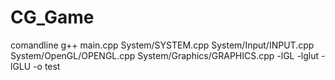 # CG_Game

comandline
g++ main.cpp System/SYSTEM.cpp System/Input/INPUT.cpp System/OpenGL/OPENGL.cpp System/Graphics/GRAPHICS.cpp -lGL -lglut -lGLU -o test

